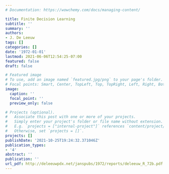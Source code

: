 ```yaml
---
# Documentation: https://wowchemy.com/docs/managing-content/

title: Finite Decision Learning
subtitle: ''
summary: ''
authors:
- J. De Leeuw
tags: []
categories: []
date: '1972-01-01'
lastmod: 2021-06-06T12:54:25-07:00
featured: false
draft: false

# Featured image
# To use, add an image named `featured.jpg/png` to your page's folder.
# Focal points: Smart, Center, TopLeft, Top, TopRight, Left, Right, BottomLeft, Bottom, BottomRight.
image:
  caption: ''
  focal_point: ''
  preview_only: false

# Projects (optional).
#   Associate this post with one or more of your projects.
#   Simply enter your project's folder or file name without extension.
#   E.g. `projects = ["internal-project"]` references `content/project/deep-learning/index.md`.
#   Otherwise, set `projects = []`.
projects: []
publishDate: '2021-10-25T19:24:32.371046Z'
publication_types:
- '4'
abstract: ''
publication: ''
url_pdf: http://deleeuwpdx.net/janspubs/1972/reports/deleeuw_R_72b.pdf
---
```

